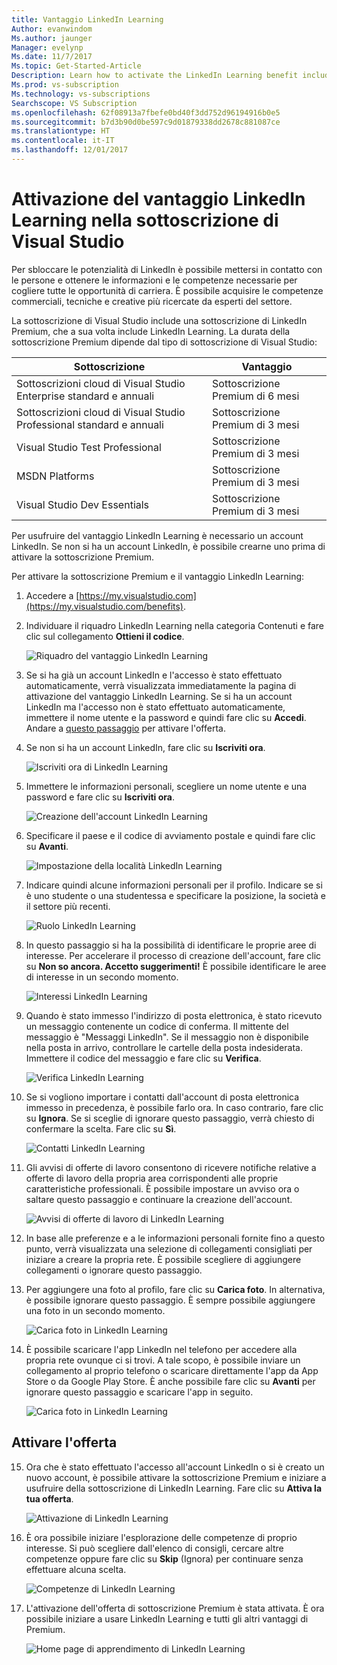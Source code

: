 ```yaml
---
title: Vantaggio LinkedIn Learning
Author: evanwindom
Ms.author: jaunger
Manager: evelynp
Ms.date: 11/7/2017
Ms.topic: Get-Started-Article
Description: Learn how to activate the LinkedIn Learning benefit included as part of a Premium subscription included in your Visual Studio subscription.
Ms.prod: vs-subscription
Ms.technology: vs-subscriptions
Searchscope: VS Subscription
ms.openlocfilehash: 62f08913a7fbefe0bd40f3dd752d96194916b0e5
ms.sourcegitcommit: b7d3b90d0be597c9d01879338dd2678c881087ce
ms.translationtype: HT
ms.contentlocale: it-IT
ms.lasthandoff: 12/01/2017
---
```

# <a name="activating-the-linkedin-learning-benefit-in-your-visual-studio-subscription"></a>Attivazione del vantaggio LinkedIn Learning nella sottoscrizione di Visual Studio

Per sbloccare le potenzialità di LinkedIn è possibile mettersi in contatto con le persone e ottenere le informazioni e le competenze necessarie per cogliere tutte le opportunità di carriera.  È possibile acquisire le competenze commerciali, tecniche e creative più ricercate da esperti del settore.

La sottoscrizione di Visual Studio include una sottoscrizione di LinkedIn Premium, che a sua volta include LinkedIn Learning.  La durata della sottoscrizione Premium dipende dal tipo di sottoscrizione di Visual Studio:

| Sottoscrizione                                                     | Vantaggio                      |
|------------------------------------------------------------------|------------------------------|
| Sottoscrizioni cloud di Visual Studio Enterprise standard e annuali   | Sottoscrizione Premium di 6 mesi |
| Sottoscrizioni cloud di Visual Studio Professional standard e annuali | Sottoscrizione Premium di 3 mesi |
| Visual Studio Test Professional                                  | Sottoscrizione Premium di 3 mesi |
| MSDN Platforms                                                   | Sottoscrizione Premium di 3 mesi |
| Visual Studio Dev Essentials                                     | Sottoscrizione Premium di 3 mesi | 

Per usufruire del vantaggio LinkedIn Learning è necessario un account LinkedIn.  Se non si ha un account LinkedIn, è possibile crearne uno prima di attivare la sottoscrizione Premium.  

Per attivare la sottoscrizione Premium e il vantaggio LinkedIn Learning:
1. Accedere a [https://my.visualstudio.com](https://my.visualstudio.com/benefits).

2. Individuare il riquadro LinkedIn Learning nella categoria Contenuti e fare clic sul collegamento **Ottieni il codice**.

    ![Riquadro del vantaggio LinkedIn Learning](_img\vs-linkedin\vs-linkedin-3-month-tile.png)


3. Se si ha già un account LinkedIn e l'accesso è stato effettuato automaticamente, verrà visualizzata immediatamente la pagina di attivazione del vantaggio LinkedIn Learning.  Se si ha un account LinkedIn ma l'accesso non è stato effettuato automaticamente, immettere il nome utente e la password e quindi fare clic su **Accedi**.  Andare a [questo passaggio](#activate-your-offer) per attivare l'offerta.


4. Se non si ha un account LinkedIn, fare clic su **Iscriviti ora**.  

    ![Iscriviti ora di LinkedIn Learning](_img\vs-linkedin\vs-linkedin-join-now.png)

5. Immettere le informazioni personali, scegliere un nome utente e una password e fare clic su **Iscriviti ora**. 

    ![Creazione dell'account LinkedIn Learning](_img\vs-linkedin\vs-linkedin-create-account.png)

6. Specificare il paese e il codice di avviamento postale e quindi fare clic su **Avanti**.  

    ![Impostazione della località LinkedIn Learning](_img\vs-linkedin\vs-linkedin-set-location.png)

7. Indicare quindi alcune informazioni personali per il profilo.  Indicare se si è uno studente o una studentessa e specificare la posizione, la società e il settore più recenti. 

    ![Ruolo LinkedIn Learning](_img\vs-linkedin\vs-linkedin-role.png)

8. In questo passaggio si ha la possibilità di identificare le proprie aree di interesse.  Per accelerare il processo di creazione dell'account, fare clic su **Non so ancora.  Accetto suggerimenti!**  È possibile identificare le aree di interesse in un secondo momento.

    ![Interessi LinkedIn Learning](_img\vs-linkedin\vs-linkedin-interests.png)

9.  Quando è stato immesso l'indirizzo di posta elettronica, è stato ricevuto un messaggio contenente un codice di conferma.  Il mittente del messaggio è "Messaggi LinkedIn".  Se il messaggio non è disponibile nella posta in arrivo, controllare le cartelle della posta indesiderata.  Immettere il codice del messaggio e fare clic su **Verifica**.  

    ![Verifica LinkedIn Learning](_img\vs-linkedin\vs-linkedin-verify.png)

10. Se si vogliono importare i contatti dall'account di posta elettronica immesso in precedenza, è possibile farlo ora.  In caso contrario, fare clic su **Ignora**. Se si sceglie di ignorare questo passaggio, verrà chiesto di confermare la scelta.  Fare clic su **Sì**.

    ![Contatti LinkedIn Learning](_img\vs-linkedin\vs-linkedin-contacts.png)

11. Gli avvisi di offerte di lavoro consentono di ricevere notifiche relative a offerte di lavoro della propria area corrispondenti alle proprie caratteristiche professionali.  È possibile impostare un avviso ora o saltare questo passaggio e continuare la creazione dell'account.  

    ![Avvisi di offerte di lavoro di LinkedIn Learning](_img\vs-linkedin\vs-linkedin-job-alerts.png)

12. In base alle preferenze e a le informazioni personali fornite fino a questo punto, verrà visualizzata una selezione di collegamenti consigliati per iniziare a creare la propria rete.  È possibile scegliere di aggiungere collegamenti o ignorare questo passaggio.  

13. Per aggiungere una foto al profilo, fare clic su **Carica foto**.  In alternativa, è possibile ignorare questo passaggio.  È sempre possibile aggiungere una foto in un secondo momento.

    ![Carica foto in LinkedIn Learning](_img\vs-linkedin\vs-linkedin-photo.png)

14. È possibile scaricare l'app LinkedIn nel telefono per accedere alla propria rete ovunque ci si trovi.  A tale scopo, è possibile inviare un collegamento al proprio telefono o scaricare direttamente l'app da App Store o da Google Play Store.  È anche possibile fare clic su **Avanti** per ignorare questo passaggio e scaricare l'app in seguito.  

    ![Carica foto in LinkedIn Learning](_img\vs-linkedin\vs-linkedin-app.png)

## <a name="activate-your-offer"></a>Attivare l'offerta
15. Ora che è stato effettuato l'accesso all'account LinkedIn o si è creato un nuovo account, è possibile attivare la sottoscrizione Premium e iniziare a usufruire della sottoscrizione di LinkedIn Learning.  Fare clic su **Attiva la tua offerta**. 

    ![Attivazione di LinkedIn Learning](_img\vs-linkedin\vs-linkedin-Activate1.png)


16. È ora possibile iniziare l'esplorazione delle competenze di proprio interesse.  Si può scegliere dall'elenco di consigli, cercare altre competenze oppure fare clic su **Skip** (Ignora) per continuare senza effettuare alcuna scelta. 

    ![Competenze di LinkedIn Learning](_img\vs-linkedin\vs-linkedin-skills.png)

17. L'attivazione dell'offerta di sottoscrizione Premium è stata attivata. È ora possibile iniziare a usare LinkedIn Learning e tutti gli altri vantaggi di Premium.

    ![Home page di apprendimento di LinkedIn Learning](_img\vs-linkedin\vs-linkedin-learning-home.png)
